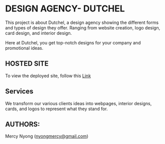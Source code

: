 # DESIGN AGENCY- DUTCHEL
This project is about Dutchel, a design agency showing the different forms and types of design they offer.
Ranging from website creation, logo design, card design, and interior design.

Here at Dutchel, you get top-notch designs for your company and promotional ideas.

## HOSTED SITE
To view the deployed site, follow this <a href="https://nyongmercy.github.io/Design_Agency/">Link</a>

## Services
We transform our various clients ideas into webpages, interior designs, cards, and logos to represent what they stand for.

## AUTHORS:
Mercy Nyong (nyongmercy@gmail.com)
